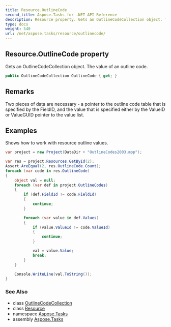```yaml
---
title: Resource.OutlineCode
second_title: Aspose.Tasks for .NET API Reference
description: Resource property. Gets an OutlineCodeCollection object. The value of an outline code
type: docs
weight: 540
url: /net/aspose.tasks/resource/outlinecode/
---
```

## Resource.OutlineCode property

Gets an OutlineCodeCollection object. The value of an outline code.

```csharp
public OutlineCodeCollection OutlineCode { get; }
```

## Remarks

Two pieces of data are necessary - a pointer to the outline code table that is specified by the FieldID, and the value that is specified either by the ValueID or ValueGUID pointer to the value list.

## Examples

Shows how to work with resource outline values.

```csharp
var project = new Project(DataDir + "OutlineCodes2003.mpp");

var res = project.Resources.GetById(2);
Assert.AreEqual(2, res.OutlineCode.Count);
foreach (var code in res.OutlineCode)
{
    object val = null;
    foreach (var def in project.OutlineCodes)
    {
        if (def.FieldId != code.FieldId)
        {
            continue;
        }

        foreach (var value in def.Values)
        {
            if (value.ValueId != code.ValueId)
            {
                continue;
            }

            val = value.Value;
            break;
        }
    }

    Console.WriteLine(val.ToString());
}
```

### See Also

* class [OutlineCodeCollection](../../outlinecodecollection/)
* class [Resource](../)
* namespace [Aspose.Tasks](../../resource/)
* assembly [Aspose.Tasks](../../../)


